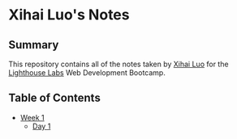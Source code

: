 # Xihai Luo's Notes
## Summary

This repository contains all of the notes taken by [Xihai Luo](https://github.com/xihai01) for the [Lighthouse Labs](https://www.lighthouselabs.ca/) Web Development Bootcamp.

## Table of Contents
* [Week 1](/Week_1)
  * [Day 1](/Week_1/Day_1)